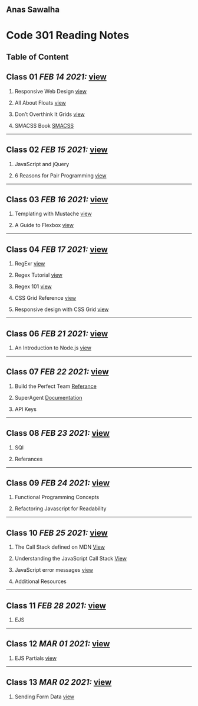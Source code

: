 ## Anas Sawalha

# Code 301 Reading Notes

## Table of Content 


## Class 01  *FEB 14 2021:* [view](https://anassawalha95.github.io/reading-notes/Code%20301/Class%2001)

   1. Responsive Web Design [view](https://learn.shayhowe.com/advanced-html-css/responsive-web-design/)
    
   2. All About Floats [view](https://css-tricks.com/all-about-floats/) 
    
   3. Don’t Overthink It Grids [view](https://css-tricks.com/dont-overthink-it-grids/)
   
   4. SMACSS Book [SMACSS](http://smacss.com/)

---

## Class 02  *FEB 15 2021:* [view](https://anassawalha95.github.io/reading-notes/Code%20301/Class%2002)

   1. JavaScript and jQuery 
    
   2. 6 Reasons for Pair Programming [view](https://www.codefellows.org/blog/6-reasons-for-pair-programming/) 
   
---


## Class 03  *FEB 16 2021:* [view](https://anassawalha95.github.io/reading-notes/Code%20301/Class%2003)

 
  1. Templating with Mustache [view](https://1sherlynn.medium.com/javascript-templating-language-and-engine-mustache-js-with-node-and-express-f4c2530e73b2)
    
  2. A Guide to Flexbox [view](https://css-tricks.com/snippets/css/a-guide-to-flexbox/) 
   
   
---


## Class 04  *FEB 17 2021:* [view](https://anassawalha95.github.io/reading-notes/Code%20301/Class%2004)

 
  1. RegExr [view](https://regexr.com/)
    
  2. Regex Tutorial [view](https://medium.com/factory-mind/regex-tutorial-a-simple-cheatsheet-by-examples-649dc1c3f285) 

  3. Regex 101 [view](https://regex101.com/) 
  
  4. CSS Grid Reference [view](https://css-tricks.com/snippets/css/complete-guide-grid/) 
   
  5. Responsive design with CSS Grid [view](https://medium.com/samsung-internet-dev/common-responsive-layouts-with-css-grid-and-some-without-245a862f48df) 


   
   
---

## Class 06  *FEB 21 2021:* [view](https://anassawalha95.github.io/reading-notes/Code%20301/Class%2006)

 
  1. An Introduction to Node.js [view](https://www.sitepoint.com/an-introduction-to-node-js/)
    

---

## Class 07  *FEB 22 2021:* [view](https://anassawalha95.github.io/reading-notes/Code%20301/Class%2007)

  1. Build the Perfect Team [Referance](https://www.google.com/amp/mobile.nytimes.com/2016/02/28/magazine/what-google-learned-from-its-quest-to-build-the-perfect-team.amp.html)
  
  2. SuperAgent [Documentation](https://visionmedia.github.io/superagent/)
  
  3. API Keys
  

---

## Class 08  *FEB 23 2021:* [view](https://anassawalha95.github.io/reading-notes/Code%20301/Class%2008)

  1. SQl
  
  2. Referances
  
---

## Class 09  *FEB 24 2021:* [view](https://anassawalha95.github.io/reading-notes/Code%20301/Class%2009)

  1. Functional Programming Concepts 
  
  2. Refactoring Javascript for Readability
  
  
---

## Class 10  *FEB 25 2021:*  [view](https://anassawalha95.github.io/reading-notes/Code%20301/Class%2010)

  1. The Call Stack defined on MDN [View](https://developer.mozilla.org/en-US/docs/Glossary/Call_stack)
  
  2. Understanding the JavaScript Call Stack [View](https://www.freecodecamp.org/news/understanding-the-javascript-call-stack-861e41ae61d4/)

  3. JavaScript error messages [view](https://codeburst.io/javascript-error-messages-debugging-d23f84f0ae7c)

  4. Additional Resources

---

## Class 11  *FEB 28 2021:*   [view](https://anassawalha95.github.io/reading-notes/Code%20301/Class%2011)

  1. EJS

---


## Class 12  *MAR 01 2021:*   [view](https://anassawalha95.github.io/reading-notes/Code%20301/Class%2012)

  1. EJS Partials [view](https://medium.com/@henslejoseph/ejs-partials-f6f102cb7433)

---

## Class 13  *MAR 02 2021:*   [view](https://anassawalha95.github.io/reading-notes/Code%20301/Class%2013)

  1. Sending Form Data [view](https://developer.mozilla.org/en-US/docs/Learn/Forms/Sending_and_retrieving_form_data)

